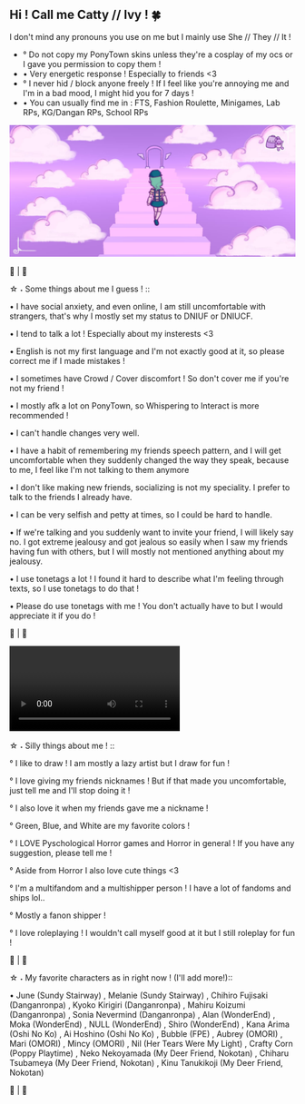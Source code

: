 Hi ! Call me Catty // Ivy ! 🍀
- 
I don't mind any pronouns you use on me but I mainly use She // They // It !
- °
Do not copy my PonyTown skins unless they're a cosplay of my ocs or I gave you permission to copy them !
- •
Very energetic response ! Especially to friends <3
- °
I never hid / block anyone freely ! If I feel like you're annoying me and I'm in a bad mood, I might hid you for 7 days !
- •
You can usually find me in : FTS, Fashion Roulette, Minigames, Lab RPs, KG/Dangan RPs, School RPs

![image alt](https://github.com/AdorableCattyy/AdorableCattyy/blob/7c60e314b0e92b94cbb4c161479c0a3a1d34d88b/IMG-20250329-WA0000.jpg)

🌿 | 🌳

☆ ⁠˖ Some things about me I guess ! ::

• I have social anxiety, and even online, I am still uncomfortable with strangers, that's why I mostly set my status to DNIUF or DNIUCF.

• I tend to talk a lot ! Especially about my insterests <3

• English is not my first language and I'm not exactly good at it, so please correct me if I made mistakes !

• I sometimes have Crowd / Cover discomfort ! So don't cover me if you're not my friend !

• I mostly afk a lot on PonyTown, so Whispering to Interact is more recommended !

• I can't handle changes very well.

• I have a habit of remembering my friends speech pattern, and I will get uncomfortable when they suddenly changed the way they speak, because to me, I feel like I'm not talking to them anymore

• I don't like making new friends, socializing is not my speciality. I prefer to talk to the friends I already have.

• I can be very selfish and petty at times, so I could be hard to handle.

• If we're talking and you suddenly want to invite your friend, I will likely say no. I got extreme jealousy and got jealous so easily when I saw my friends having fun with others, but I will mostly not mentioned anything about my jealousy.

• I use tonetags a lot ! I found it hard to describe what I'm feeling through texts, so I use tonetags to do that !

• Please do use tonetags with me ! You don't actually have to but I would appreciate it if you do !

🍃 | 🌲

![image alt](https://github.com/AdorableCattyy/AdorableCattyy/blob/67ab304c67790fd46e63c85cfd04258b7863de9a/VID-20250329-WA0001.mp4)

☆ ⁠˖ Silly things about me ! ::

° I like to draw ! I am mostly a lazy artist but I draw for fun !

° I love giving my friends nicknames ! But if that made you uncomfortable, just tell me and I'll stop doing it !

° I also love it when my friends gave me a nickname !

° Green, Blue, and White are my favorite colors !

° I LOVE Pyschological Horror games and Horror in general ! If you have any suggestion, please tell me !

° Aside from Horror I also love cute things <3

° I'm a multifandom and a multishipper person ! I have a lot of fandoms and ships lol..

° Mostly a fanon shipper !

° I love roleplaying ! I wouldn't call myself good at it but I still roleplay for fun !

🌻 | 🌾

☆ ⁠˖ My favorite characters as in right now ! (I'll add more!)::

• June (Sundy Stairway)
, Melanie (Sundy Stairway)
, Chihiro Fujisaki (Danganronpa)
, Kyoko Kirigiri (Danganronpa)
, Mahiru Koizumi (Danganronpa)
, Sonia Nevermind (Danganronpa)
, Alan (WonderEnd)
, Moka (WonderEnd)
, NULL (WonderEnd)
, Shiro (WonderEnd)
, Kana Arima (Oshi No Ko)
, Ai Hoshino (Oshi No Ko)
, Bubble (FPE)
, Aubrey (OMORI)
, Mari (OMORI)
, Mincy (OMORI)
, Nil (Her Tears Were My Light)
, Crafty Corn (Poppy Playtime)
, Neko Nekoyamada (My Deer Friend, Nokotan)
, Chiharu Tsubameya (My Deer Friend, Nokotan)
, Kinu Tanukikoji (My Deer Friend, Nokotan)

🌱 | 🌼 
